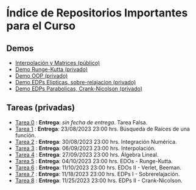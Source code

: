 # Índice de Repositorios Importantes para el Curso

## Demos
- [Interpolación y Matrices (público)](https://github.com/uchileFI3104B-2023B/demo-interpolacion-algebra-lineal)
- [Demo Runge-Kutta (privado)](https://github.com/uchileFI3104B-2023B/demo-rk2)
- [Demo OOP (privado)](https://github.com/uchileFI3104B-2023B/demo-oop)
- [Demo EDPs Elipticas, sobre-relajacion (privado)](https://github.com/uchileFI3104B-2023B/demo-sobre-relajacion)
- [Demo EDPs Parabolicas, Crank-Nicolson (privado)](https://github.com/uchileFI3104B-2023B/demo-crank-nicolson)

## Tareas (privadas)

- [Tarea 0](https://github.com/uchileFI3104B-2023B/tarea-falsa-template) : **Entrega**: *sin fecha de entrega*. Tarea Falsa. 
- [Tarea 1](https://github.com/uchileFI3104B-2023B/01-tarea-template) : **Entrega**: 23/08/2023 23:00 hrs. Búsqueda de Raíces de una función.
- [Tarea 2](https://github.com/uchileFI3104B-2023B/02-tarea-template) : **Entrega**: 30/08/2023 23:00 hrs. Integración Numérica.
- [Tarea 3](https://github.com/uchileFI3104B-2023B/03-tarea-template) : **Entrega**: 06/09/2023 23:00 hrs. Interpolación.
- [Tarea 4](https://github.com/uchileFI3104B-2023B/04-tarea-template) : **Entrega**: 27/09/2023 23:00 hrs. Álgebra Lineal.
- [Tarea 5](https://github.com/uchileFI3104B-2023B/05-tarea-template) : **Entrega**: 04/10/2023 23:00 hrs. EDOs - Runge-Kutta.
- [Tarea 6](https://github.com/uchileFI3104B-2023B/06-tarea-template) : **Entrega**: 11/10/2023 23:00 hrs. EDOs II - Verlet, Beeman.
- [Tarea 7](https://github.com/uchileFI3104B-2023B/07-tarea-template) : **Entrega**: 11/18/2023 23:00 hrs. EDPs I - Sobrerelajación.
- [Tarea 8](https://github.com/uchileFI3104B-2023B/08-tarea-template) : **Entrega**: 11/25/2023 23:00 hrs. EDPs II - Crank-Nicolson.
